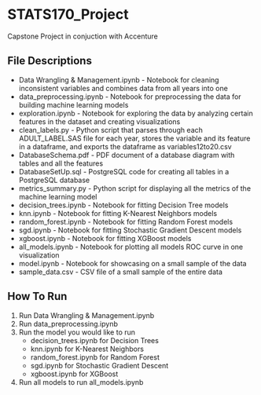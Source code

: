 # STATS170_Project
Capstone Project in conjuction with Accenture

## File Descriptions
- Data Wrangling & Management.ipynb - Notebook for cleaning inconsistent variables and combines data from all years into one
- data_preprocessing.ipynb - Notebook for preprocessing the data for building machine learning models
- exploration.ipynb - Notebook for exploring the data by analyzing certain features in the dataset and creating visualizations
- clean_labels.py - Python script that parses through each ADULT_LABEL.SAS file for each year, stores the variable and its feature in a dataframe, and exports the dataframe as variables12to20.csv
- DatabaseSchema.pdf - PDF document of a database diagram with tables and all the features
- DatabaseSetUp.sql - PostgreSQL code for creating all tables in a PostgreSQL database
- metrics_summary.py - Python script for displaying all the metrics of the machine learning model
- decision_trees.ipynb - Notebook for fitting Decision Tree models
- knn.ipynb - Notebook for fitting K-Nearest Neighbors models
- random_forest.ipynb - Notebook for fitting Random Forest models
- sgd.ipynb - Notebook for fitting Stochastic Gradient Descent models
- xgboost.ipynb - Notebook for fitting XGBoost models
- all_models.ipynb - Notebook for plotting all models ROC curve in one visualization
- model.ipynb - Notebook for showcasing on a small sample of the data
- sample_data.csv - CSV file of a small sample of the entire data

## How To Run
1. Run Data Wrangling & Management.ipynb
2. Run data_preprocessing.ipynb
3. Run the model you would like to run
    - decision_trees.ipynb for Decision Trees
    - knn.ipynb for K-Nearest Neighbors
    - random_forest.ipynb for Random Forest
    - sgd.ipynb for Stochastic Gradient Descent
    - xgboost.ipynb for XGBoost
4. Run all models to run all_models.ipynb